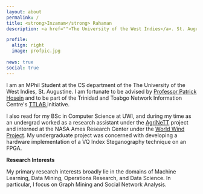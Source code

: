 ```yaml
---
layout: about
permalink: /
title: <strong>Inzamam</strong> Rahaman
description: <a href="">The University of the West Indies</a>. St. Augustine. Trinidad and Tobago.

profile:
  align: right
  image: profpic.jpg
 
news: true
social: true
---
```


I am an MPhil Student at the CS department of the The University of the West Indies, St. Augustine.
I am fortunate to be advised by <a href="http://hosein.tt">Professor Patrick Hosein</a> and to be part of the Trinidad and Toabgo 
Network Information Centre's <a href="http://lab.tt">TTLAB </a>initiative. 

I also read for my BSc in Computer Science at UWI, and during my time as an undergrad
worked as a research assistant under the <a href="http://sta.uwi.edu/rdifund/projects/agrinett/">AgriNeTT</a> project and interned at the NASA Ames Research
Center under the <a href="https://worldwind.arc.nasa.gov/">World Wind Project</a>. My undergraduate project was concerned with developing a hardware implementation
of a VQ Index Steganography technique on an FPGA.

<strong>Research Interests</strong>

My primary research interests broadly lie in the domains of Machine Learning, Data Mining, Operations Research, and Data Science. 
In particular, I focus on Graph Mining and Social Network Analysis.

